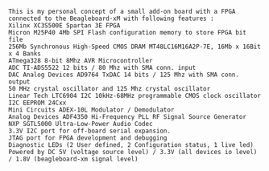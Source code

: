     This is my personal concept of a small add-on board with a FPGA connected to the Beagleboard-xM with following features :
    Xilinx XC3S500E Spartan 3E FPGA
    Micron M25P40 4Mb SPI Flash configuration memory to store FPGA bit file
    256Mb Synchronous High-Speed CMOS DRAM MT48LC16M16A2P-7E, 16Mb x 16Bit x 4 Banks
    ATmega328 8-bit 8Mhz AVR Microcontroller
    ADC TI-ADS5522 12 bits / 80 Mhz with SMA conn. input
    DAC Analog Devices AD9764 TxDAC 14 bits / 125 Mhz with SMA conn. output
    50 MHz crystal oscillator and 125 Mhz crystal oscillator
    Linear Tech LTC6904 I2C 10kHz-68MHz programmable CMOS clock oscillator
    I2C EEPROM 24Cxx
    Mini Circuits ADEX-10L Modulator / Demodulator 
    Analog Devices ADF4350 Hi-Frequency PLL RF Signal Source Generator 
    NXP SGTL5000 Ultra-Low-Power Audio Codec
    3.3V I2C port for off-board serial expansion.
    JTAG port for FPGA development and debugging
    Diagnostic LEDs (2 User defined, 2 Configuration status, 1 live led)
    Powered by DC 5V (voltage source level) / 3.3V (all devices io level) / 1.8V (beagleboard-xm signal level)
